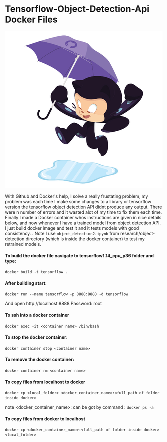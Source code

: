 # Tensorflow-Object-Detection-Api Docker Files

![Image of Yaktocat](https://github.com/ajinkya933/Tensorflow_Api_Docker_Files/blob/master/imgs/puddle_jumper_octodex.jpg)


With Github and Docker's help, I solve a really frustating problem, my problem was each time I make some changes to a library or tensorflow version the tensorflow object detection API didnt produce any output. There were n number of errors and it wasted alot of my time to fix them each time. Finally I made a Docker container whos instructions are given in nice details below, and now whenever I have a trained model from object detection API. I just build docker image and test it and it tests models with good consistency. . Note I use ```object_detection2.ipynb``` from research/object-detection directory (which is inside the docker container) to test my retrained models.


#### To build the docker file navigate to tensorflow1.14_cpu_p36 folder and type:

```
docker build -t tensorflow .
```

#### After building start:
```
docker run --name tensorflow -p 8888:8888 -d tensorflow
```
And open http://localhost:8888
Password: root

#### To ssh into a docker container 
```
docker exec -it <container name> /bin/bash
```

#### To stop the docker container:

```
docker container stop <container name>
```


#### To remove the docker container:

```
docker container rm <container name>
```


#### To copy files from localhost to docker 
```
docker cp <local_folder> <docker_container_name>:<full_path of folder inside docker>
```

note <docker_container_name>: can be got by command : ```docker ps -a```

#### To copy files from docker to localhost 
```
docker cp <docker_container_name>:<full_path of folder inside docker> <local_folder>
```
